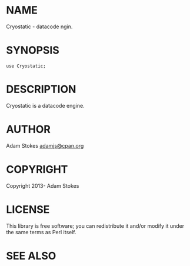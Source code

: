 # NAME

Cryostatic - datacode ngin.

# SYNOPSIS

    use Cryostatic;

# DESCRIPTION

Cryostatic is a datacode engine.

# AUTHOR

Adam Stokes <adamjs@cpan.org>

# COPYRIGHT

Copyright 2013- Adam Stokes

# LICENSE

This library is free software; you can redistribute it and/or modify
it under the same terms as Perl itself.

# SEE ALSO
